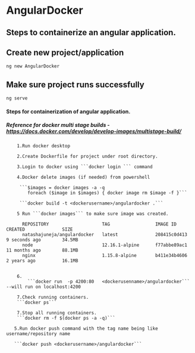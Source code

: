 # AngularDocker

## Steps to containerize an angular application.

## Create new project/application

```ng new AngularDocker```

## Make sure project runs successfully

```ng serve```

#### Steps for containerization of angular application.  

##### Reference for docker multi stage builds - https://docs.docker.com/develop/develop-images/multistage-build/      
        
        1.Run docker desktop

        2.Create Dockerfile for project under root directory.

        3.Login to docker using ```docker login ``` command

        4.Docker delete images (if needed) from powershell

         ```$images = docker images -a -q
            foreach ($image in $images) { docker image rm $image -f }```

         ```docker build -t <dockerusername>/angulardocker .```
        
        5 Run ```docker images``` to make sure image was created.
         
          REPOSITORY                    TAG                 IMAGE ID            CREATED              SIZE
          natashajuneja/angulardocker   latest              208415c0d413        9 seconds ago        34.5MB
          node                          12.16.1-alpine      f77abbe89ac1        11 months ago        88.1MB
          nginx                         1.15.8-alpine       b411e34b4606        2 years ago          16.1MB
          
               
        6.  
            ```docker run  -p 4200:80   <dockerusenname>/angulardocker``` --will run on localhost:4200
                 
        7.Check running containers.
        ```docker ps```
        
        7.Stop all running containers.
        ```docker rm -f $(docker ps -a -q)```
                        
       5.Run docker push command with the tag name being like username/repository name
       
       ```docker push <dockerusername>/angulardocker```

